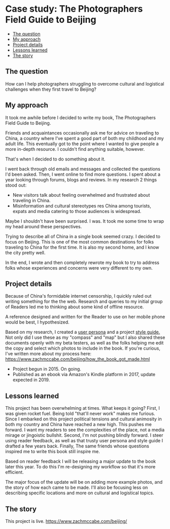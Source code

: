 # Case study: The Photographers Field Guide to Beijing

- [The question](https://www.zachmccabe.com/case_study_beijing.html#the-question)
- [My approach](https://www.zachmccabe.com/case_study_beijing.html#my-approach)
- [Project details](https://www.zachmccabe.com/case_study_beijing.html#project-details)
- [Lessons learned](https://www.zachmccabe.com/case_study_beijing.html#lessons-learned)
- [The story](https://www.zachmccabe.com/case_study_beijing.html#the-story)


## The question

How can I help photographers struggling to overcome cultural and logistical challenges when they first travel to Beijing?


## My approach

It took me awhile before I decided to write my book, The Photographers Field Guide to Beijing.

Friends and acquaintances occasionally ask me for advice on traveling to China, a country where I've spent a good part of both my childhood and my adult life. This eventually got to the point where I wanted to give people a more in-depth resource. I couldn't find anything suitable, however.

That's when I decided to do something about it.

I went back through old emails and messages and collected the questions I'd been asked. Then, I went online to find more questions. I spent about a year looking through forums, blogs and reviews. In my research 2 things stood out:

- New visitors talk about feeling overwhelmed and frustrated about traveling in China.
- Misinformation and cultural stereotypes res China among tourists, expats and media catering to those audiences is widespread.

Maybe I shouldn't have been surprised. I was. It took me some time to wrap my head around these perspectives.

Trying to describe all of China in a single book seemed crazy. I decided to focus on Beijing. This is one of the most common destinations for folks traveling to China for the first time. It is also my second home, and I know the city pretty well.

In the end, I wrote and then completely rewrote my book to try to address folks whose experiences and concerns were very different to my own.



## Project details

Because of China's formidable internet censorship, I quickly ruled out writing something for the the web. Research and queries to my initial group of Readers led me to thinking about some kind of offline resource.

A reference designed and written for the Reader to use on her mobile phone would be best, I hypothesized.

Based on my research, I created a [user persona](https://www.zachmccabe.com/beijing/bts_10_assumptions.html) and a project [style guide.](https://www.zachmccabe.com/beijing/bts_style_guide.html) Not only did I use these as my "compass" and "map" but I also shared these documents openly with my beta testers, as well as the folks helping me edit the copy and select which photos to include in the book. If you're curious, I've written more about my process here:
<https://www.zachmccabe.com/beijing/how_the_book_got_made.html>

- Project begun in 2015. On going.
- Published as an ebook via Amazon's Kindle platform in 2017, update expected in 2019.


## Lessons learned

This project has been overwhelming at times. What keeps it going? First, I was given rocket fuel. Being told "that'll never work" makes me furious. Since I embarked on this project political tensions and cultural animosity in both my country and China have reached a new high. This pushes me forward. I want my readers to see the complexities of the place, not a media mirage or jingoistic bullshit. Second, I'm not pushing blindly forward. I steer using reader feedback, as well as that trusty user persona and style guide I drafted a few years back. Finally, The same friends whose questions inspired me to write this book still inspire me.

Based on reader feedback I will be releasing a major update to the book later this year. To do this I'm re-designing my workflow so that it's more efficient.

The major focus of the update will be on adding more example photos, and the story of how each came to be made. I'll also be focusing less on describing specific locations and more on cultural and logistical topics.


## The story

This project is live. <https://www.zachmccabe.com/beijing/>
